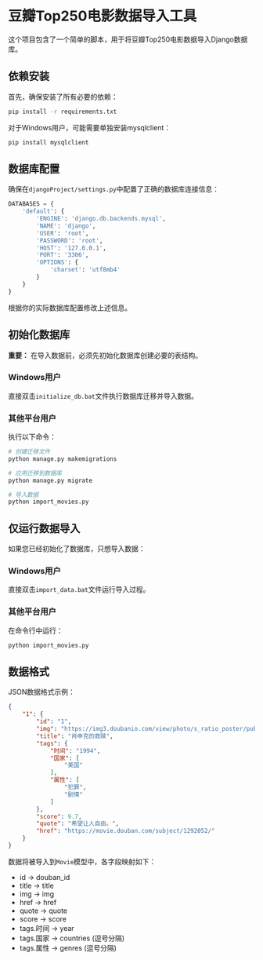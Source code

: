 # 豆瓣Top250电影数据导入工具

这个项目包含了一个简单的脚本，用于将豆瓣Top250电影数据导入Django数据库。

## 依赖安装

首先，确保安装了所有必要的依赖：

```bash
pip install -r requirements.txt
```

对于Windows用户，可能需要单独安装mysqlclient：

```bash
pip install mysqlclient
```

## 数据库配置

确保在`djangoProject/settings.py`中配置了正确的数据库连接信息：

```python
DATABASES = {
    'default': {
        'ENGINE': 'django.db.backends.mysql',
        'NAME': 'django',
        'USER': 'root',
        'PASSWORD': 'root',
        'HOST': '127.0.0.1',
        'PORT': '3306',
        'OPTIONS': {
            'charset': 'utf8mb4'
        }
    }
}
```

根据你的实际数据库配置修改上述信息。

## 初始化数据库

**重要：** 在导入数据前，必须先初始化数据库创建必要的表结构。

### Windows用户

直接双击`initialize_db.bat`文件执行数据库迁移并导入数据。

### 其他平台用户

执行以下命令：

```bash
# 创建迁移文件
python manage.py makemigrations

# 应用迁移到数据库
python manage.py migrate

# 导入数据
python import_movies.py
```

## 仅运行数据导入

如果您已经初始化了数据库，只想导入数据：

### Windows用户

直接双击`import_data.bat`文件运行导入过程。

### 其他平台用户

在命令行中运行：

```bash
python import_movies.py
```

## 数据格式

JSON数据格式示例：

```json
{
    "1": {
        "id": "1",
        "img": "https://img3.doubanio.com/view/photo/s_ratio_poster/public/p480747492.jpg",
        "title": "肖申克的救赎",
        "tags": {
            "时间": "1994",
            "国家": [
                "美国"
            ],
            "属性": [
                "犯罪",
                "剧情"
            ]
        },
        "score": 9.7,
        "quote": "希望让人自由。",
        "href": "https://movie.douban.com/subject/1292052/"
    }
}
```

数据将被导入到`Movie`模型中，各字段映射如下：
- id → douban_id
- title → title
- img → img
- href → href
- quote → quote
- score → score
- tags.时间 → year
- tags.国家 → countries (逗号分隔)
- tags.属性 → genres (逗号分隔) 